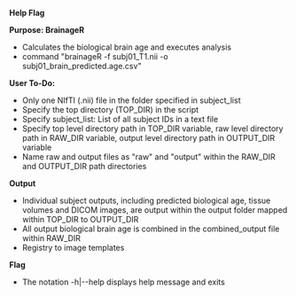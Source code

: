 **Help Flag**

**Purpose: BrainageR**
- Calculates the biological brain age and executes analysis 
- command "brainageR -f subj01_T1.nii -o subj01_brain_predicted.age.csv" 

**User To-Do:**
- Only one NIfTI (.nii) file in the folder specified in subject_list 
- Specify the top directory (TOP_DIR) in the script 
- Specify subject_list: List of all subject IDs in a text file 
- Specify top level directory path in TOP_DIR variable, raw level directory path in RAW_DIR variable, output level directory path in OUTPUT_DIR variable
- Name raw and output files as "raw" and "output" within the RAW_DIR and OUTPUT_DIR path directories 

**Output**
- Individual subject outputs, including predicted biological age, tissue volumes and DICOM images, are output within the output folder mapped within TOP_DIR to OUTPUT_DIR
- All output biological brain age is combined in the combined_output file within RAW_DIR 
- Registry to image templates 

**Flag**
- The notation -h|--help displays help message and exits
